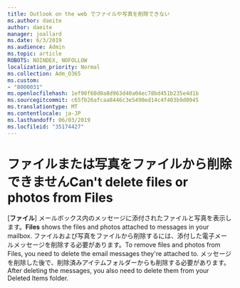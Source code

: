 ```yaml
---
title: Outlook on the web でファイルや写真を削除できない
ms.author: daeite
author: daeite
manager: joallard
ms.date: 6/3/2019
ms.audience: Admin
ms.topic: article
ROBOTS: NOINDEX, NOFOLLOW
localization_priority: Normal
ms.collection: Adm_O365
ms.custom:
- "8000031"
ms.openlocfilehash: 1ef90f60d0a8d963d40a04ec78bd451b235e4d1b
ms.sourcegitcommit: c65fb26afcaa8446c3e5490ed14c4f403b9d0945
ms.translationtype: MT
ms.contentlocale: ja-JP
ms.lasthandoff: 06/03/2019
ms.locfileid: "35174427"
---
```

# <a name="cant-delete-files-or-photos-from-files"></a><span data-ttu-id="9f0bc-102">ファイルまたは写真をファイルから削除できません</span><span class="sxs-lookup"><span data-stu-id="9f0bc-102">Can't delete files or photos from Files</span></span>

<span data-ttu-id="9f0bc-103">[**ファイル**] メールボックス内のメッセージに添付されたファイルと写真を表示します。</span><span class="sxs-lookup"><span data-stu-id="9f0bc-103">**Files** shows the files and photos attached to messages in your mailbox.</span></span> <span data-ttu-id="9f0bc-104">ファイルおよび写真をファイルから削除するには、添付した電子メールメッセージを削除する必要があります。</span><span class="sxs-lookup"><span data-stu-id="9f0bc-104">To remove files and photos from Files, you need to delete the email messages they're attached to.</span></span> <span data-ttu-id="9f0bc-105">メッセージを削除した後で、削除済みアイテムフォルダーからも削除する必要があります。</span><span class="sxs-lookup"><span data-stu-id="9f0bc-105">After deleting the messages, you also need to delete them from your Deleted Items folder.</span></span>